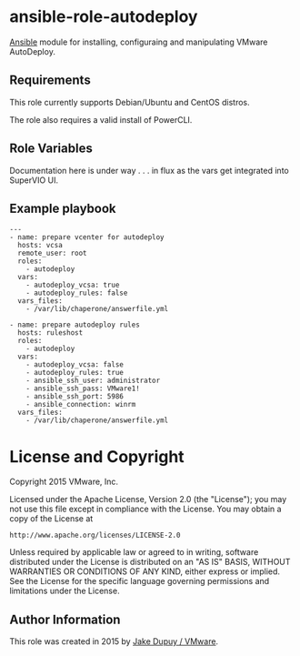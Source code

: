 # ansible-role-autodeploy

[Ansible](https://github.com/ansible/ansible) module for installing,
configuraing and manipulating VMware AutoDeploy.

## Requirements

This role currently supports Debian/Ubuntu and CentOS distros.

The role also requires a valid install of PowerCLI.

## Role Variables

Documentation here is under way . . . in flux as the vars get integrated into SuperVIO UI.

## Example playbook

```
---
- name: prepare vcenter for autodeploy
  hosts: vcsa
  remote_user: root
  roles:
    - autodeploy
  vars:
    - autodeploy_vcsa: true
    - autodeploy_rules: false
  vars_files:
    - /var/lib/chaperone/answerfile.yml

- name: prepare autodeploy rules
  hosts: ruleshost
  roles:
    - autodeploy
  vars:
    - autodeploy_vcsa: false
    - autodeploy_rules: true
    - ansible_ssh_user: administrator
    - ansible_ssh_pass: VMware1!
    - ansible_ssh_port: 5986
    - ansible_connection: winrm
  vars_files:
    - /var/lib/chaperone/answerfile.yml
```

# License and Copyright
 
Copyright 2015 VMware, Inc.

Licensed under the Apache License, Version 2.0 (the "License");
you may not use this file except in compliance with the License.
You may obtain a copy of the License at

    http://www.apache.org/licenses/LICENSE-2.0

Unless required by applicable law or agreed to in writing, software
distributed under the License is distributed on an "AS IS" BASIS,
WITHOUT WARRANTIES OR CONDITIONS OF ANY KIND, either express or implied.
See the License for the specific language governing permissions and
limitations under the License.

## Author Information

This role was created in 2015 by [Jake Dupuy / VMware](http://www.vmware.com/).
